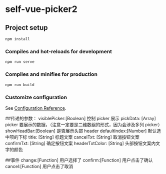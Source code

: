# self-vue-picker2

## Project setup

```
npm install
```

### Compiles and hot-reloads for development

```
npm run serve
```

### Compiles and minifies for production

```
npm run build
```

### Customize configuration

See [Configuration Reference](https://cli.vuejs.org/config/).

<!-- picker使用说明 -->

##传递的参数：
visiblePicker:[Boolean] 控制 picker 展示
pickData: [Array] picker 要展示的数据，（注意一定要是二维数组的形式，因为会涉及多列 picker）
showHeadBar:[Boolean] 是否展示头部 header
defaultIndex:[Number] 默认选中项的下标
title: [String] 标题文案
cancelTxt: [String] 取消按钮文案
confirmTxt: [String] 确定按钮文案
headerTxtColor: [String] 头部按钮文案内文字的颜色

##事件
change:[Function] 用户选择了
confirm:[Function] 用户点击了确认
cancel:[Function] 用户点击了取消
